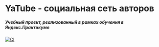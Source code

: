 # YaTube - социальная сеть авторов
##### Учебный проект, реализованный в рамках обучения в Яндекс.Практикуме
[![CI](https://github.com/gavagaver/yatube/actions/workflows/tests.yml/badge.svg?branch=master)](https://github.com/gavagaver/yatube/actions/workflows/tests.yml)

